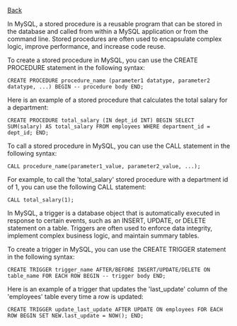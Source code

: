 [Back](/README.md/)

In MySQL, a stored procedure is a reusable program that can be stored in the database and called from within a MySQL application or from the command line. Stored procedures are often used to encapsulate complex logic, improve performance, and increase code reuse.

To create a stored procedure in MySQL, you can use the CREATE PROCEDURE statement in the following syntax:



`CREATE PROCEDURE procedure_name (parameter1 datatype, parameter2 datatype, ...)
BEGIN
  -- procedure body
END;` 

Here is an example of a stored procedure that calculates the total salary for a department:



`CREATE PROCEDURE total_salary (IN dept_id INT)
BEGIN
  SELECT SUM(salary) AS total_salary
  FROM employees
  WHERE department_id = dept_id;
END;` 

To call a stored procedure in MySQL, you can use the CALL statement in the following syntax:



`CALL procedure_name(parameter1_value, parameter2_value, ...);` 

For example, to call the 'total_salary' stored procedure with a department id of 1, you can use the following CALL statement:



`CALL total_salary(1);` 

In MySQL, a trigger is a database object that is automatically executed in response to certain events, such as an INSERT, UPDATE, or DELETE statement on a table. Triggers are often used to enforce data integrity, implement complex business logic, and maintain summary tables.

To create a trigger in MySQL, you can use the CREATE TRIGGER statement in the following syntax:



`CREATE TRIGGER trigger_name
AFTER/BEFORE INSERT/UPDATE/DELETE
ON table_name
FOR EACH ROW
BEGIN
  -- trigger body
END;` 

Here is an example of a trigger that updates the 'last_update' column of the 'employees' table every time a row is updated:



`CREATE TRIGGER update_last_update
AFTER UPDATE
ON employees
FOR EACH ROW
BEGIN
  SET NEW.last_update = NOW();
END;` 
